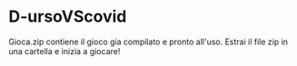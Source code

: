 # D-ursoVScovid
Gioca.zip contiene il gioco gia compilato e pronto all'uso. Estrai il file zip in una cartella e inizia a giocare!
